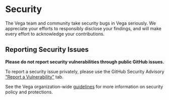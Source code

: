 # Security

The Vega team and community take security bugs in Vega seriously. We appreciate your efforts to responsibly disclose your findings, and will make every effort to acknowledge your contributions.

## Reporting Security Issues

**Please do not report security vulnerabilities through public GitHub issues.**

To report a security issue privately, please use the GitHub Security Advisory ["Report a Vulnerability"](https://github.com/vega/vega/security/advisories/new) tab.

See the Vega organization-wide [guidelines](https://github.com/vega/.github/blob/main/SECURITY.md) for more information on security policy and protections.

